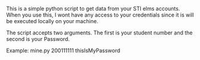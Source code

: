 This is a simple python script to get data from your STI elms accounts. When you use this, I wont have any access to your credentials since it is will be executed locally on your machine.

The script accepts two arguments. The first is your student number and the second is your Password.

Example: mine.py 200111111 thisIsMyPassword
